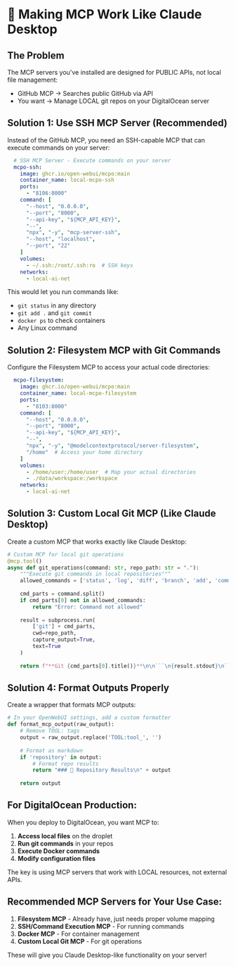 # 🎯 Making MCP Work Like Claude Desktop

## The Problem
The MCP servers you've installed are designed for PUBLIC APIs, not local file management:
- GitHub MCP → Searches public GitHub via API
- You want → Manage LOCAL git repos on your DigitalOcean server

## Solution 1: Use SSH MCP Server (Recommended)

Instead of the GitHub MCP, you need an SSH-capable MCP that can execute commands on your server:

```yaml
  # SSH MCP Server - Execute commands on your server
  mcpo-ssh:
    image: ghcr.io/open-webui/mcpo:main
    container_name: local-mcpo-ssh
    ports:
      - "8106:8000"
    command: [
      "--host", "0.0.0.0", 
      "--port", "8000", 
      "--api-key", "${MCP_API_KEY}", 
      "--", 
      "npx", "-y", "mcp-server-ssh",
      "--host", "localhost",
      "--port", "22"
    ]
    volumes:
      - ~/.ssh:/root/.ssh:ro  # SSH keys
    networks:
      - local-ai-net
```

This would let you run commands like:
- `git status` in any directory
- `git add .` and `git commit`
- `docker ps` to check containers
- Any Linux command

## Solution 2: Filesystem MCP with Git Commands

Configure the Filesystem MCP to access your actual code directories:

```yaml
  mcpo-filesystem:
    image: ghcr.io/open-webui/mcpo:main
    container_name: local-mcpo-filesystem
    ports:
      - "8103:8000"
    command: [
      "--host", "0.0.0.0", 
      "--port", "8000", 
      "--api-key", "${MCP_API_KEY}", 
      "--", 
      "npx", "-y", "@modelcontextprotocol/server-filesystem", 
      "/home"  # Access your home directory
    ]
    volumes:
      - /home/user:/home/user  # Map your actual directories
      - ./data/workspace:/workspace
    networks:
      - local-ai-net
```

## Solution 3: Custom Local Git MCP (Like Claude Desktop)

Create a custom MCP that works exactly like Claude Desktop:

```python
# Custom MCP for local git operations
@mcp.tool()
async def git_operations(command: str, repo_path: str = "."):
    """Execute git commands in local repositories"""
    allowed_commands = ['status', 'log', 'diff', 'branch', 'add', 'commit', 'push', 'pull']
    
    cmd_parts = command.split()
    if cmd_parts[0] not in allowed_commands:
        return "Error: Command not allowed"
    
    result = subprocess.run(
        ['git'] + cmd_parts,
        cwd=repo_path,
        capture_output=True,
        text=True
    )
    
    return f"**Git {cmd_parts[0].title()}**\n\n```\n{result.stdout}\n```"
```

## Solution 4: Format Outputs Properly

Create a wrapper that formats MCP outputs:

```python
# In your OpenWebUI settings, add a custom formatter
def format_mcp_output(raw_output):
    # Remove TOOL: tags
    output = raw_output.replace('TOOL:tool_', '')
    
    # Format as markdown
    if 'repository' in output:
        # Format repo results
        return "### 📁 Repository Results\n" + output
    
    return output
```

## For DigitalOcean Production:

When you deploy to DigitalOcean, you want MCP to:
1. **Access local files** on the droplet
2. **Run git commands** in your repos
3. **Execute Docker commands**
4. **Modify configuration files**

The key is using MCP servers that work with LOCAL resources, not external APIs.

## Recommended MCP Servers for Your Use Case:

1. **Filesystem MCP** - Already have, just needs proper volume mapping
2. **SSH/Command Execution MCP** - For running commands
3. **Docker MCP** - For container management
4. **Custom Local Git MCP** - For git operations

These will give you Claude Desktop-like functionality on your server!
